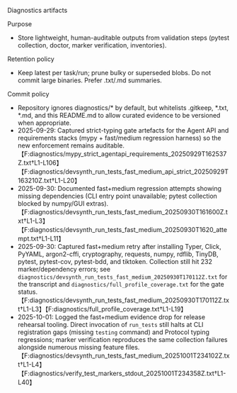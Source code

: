 Diagnostics artifacts

Purpose
- Store lightweight, human-auditable outputs from validation steps (pytest collection, doctor, marker verification, inventories).

Retention policy
- Keep latest per task/run; prune bulky or superseded blobs. Do not commit large binaries. Prefer .txt/.md summaries.

Commit policy
- Repository ignores diagnostics/* by default, but whitelists .gitkeep, *.txt, *.md, and this README.md to allow curated evidence to be versioned when appropriate.
- 2025-09-29: Captured strict-typing gate artefacts for the Agent API and requirements stacks (mypy + fast/medium regression harness) so the new enforcement remains auditable.【F:diagnostics/mypy_strict_agentapi_requirements_20250929T162537Z.txt†L1-L106】【F:diagnostics/devsynth_run_tests_fast_medium_api_strict_20250929T163210Z.txt†L1-L20】
- 2025-09-30: Documented fast+medium regression attempts showing missing dependencies (CLI entry point unavailable; pytest collection blocked by numpy/GUI extras).【F:diagnostics/devsynth_run_tests_fast_medium_20250930T161600Z.txt†L1-L3】【F:diagnostics/devsynth_run_tests_fast_medium_20250930T1620_attempt.txt†L1-L11】
- 2025-09-30: Captured fast+medium retry after installing Typer, Click, PyYAML, argon2-cffi, cryptography, requests, numpy, rdflib, TinyDB, pytest, pytest-cov, pytest-bdd, and tiktoken. Collection still hit 232 marker/dependency errors; see `diagnostics/devsynth_run_tests_fast_medium_20250930T170112Z.txt` for the transcript and `diagnostics/full_profile_coverage.txt` for the gate status.【F:diagnostics/devsynth_run_tests_fast_medium_20250930T170112Z.txt†L1-L3】【F:diagnostics/full_profile_coverage.txt†L1-L19】
- 2025-10-01: Logged the fast+medium evidence drop for release rehearsal tooling. Direct invocation of `run_tests` still halts at CLI registration gaps (missing `testing` command) and Protocol typing regressions; marker verification reproduces the same collection failures alongside numerous missing feature files.【F:diagnostics/devsynth_run_tests_fast_medium_20251001T234102Z.txt†L1-L4】【F:diagnostics/verify_test_markers_stdout_20251001T234358Z.txt†L1-L40】
